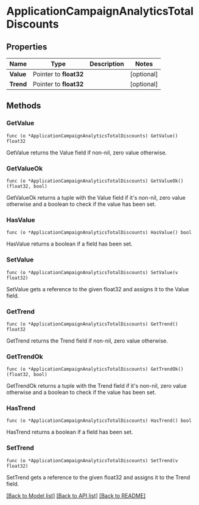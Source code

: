 # ApplicationCampaignAnalyticsTotalDiscounts

## Properties

Name | Type | Description | Notes
------------ | ------------- | ------------- | -------------
**Value** | Pointer to **float32** |  | [optional] 
**Trend** | Pointer to **float32** |  | [optional] 

## Methods

### GetValue

`func (o *ApplicationCampaignAnalyticsTotalDiscounts) GetValue() float32`

GetValue returns the Value field if non-nil, zero value otherwise.

### GetValueOk

`func (o *ApplicationCampaignAnalyticsTotalDiscounts) GetValueOk() (float32, bool)`

GetValueOk returns a tuple with the Value field if it's non-nil, zero value otherwise
and a boolean to check if the value has been set.

### HasValue

`func (o *ApplicationCampaignAnalyticsTotalDiscounts) HasValue() bool`

HasValue returns a boolean if a field has been set.

### SetValue

`func (o *ApplicationCampaignAnalyticsTotalDiscounts) SetValue(v float32)`

SetValue gets a reference to the given float32 and assigns it to the Value field.

### GetTrend

`func (o *ApplicationCampaignAnalyticsTotalDiscounts) GetTrend() float32`

GetTrend returns the Trend field if non-nil, zero value otherwise.

### GetTrendOk

`func (o *ApplicationCampaignAnalyticsTotalDiscounts) GetTrendOk() (float32, bool)`

GetTrendOk returns a tuple with the Trend field if it's non-nil, zero value otherwise
and a boolean to check if the value has been set.

### HasTrend

`func (o *ApplicationCampaignAnalyticsTotalDiscounts) HasTrend() bool`

HasTrend returns a boolean if a field has been set.

### SetTrend

`func (o *ApplicationCampaignAnalyticsTotalDiscounts) SetTrend(v float32)`

SetTrend gets a reference to the given float32 and assigns it to the Trend field.


[[Back to Model list]](../README.md#documentation-for-models) [[Back to API list]](../README.md#documentation-for-api-endpoints) [[Back to README]](../README.md)


